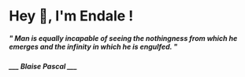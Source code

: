 <h1 title="head"> Hey 👋, I'm Endale !</h1>

**<h5><i>" Man is equally incapable of seeing the nothingness from which he emerges and the infinity in which he is engulfed. "</i></h5>**

*<b>___ Blaise Pascal ___</b>*
